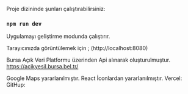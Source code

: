 Proje dizininde şunları çalıştırabilirsiniz:
### `npm run dev`
Uygulamayı geliştirme modunda çalıştırır.

Tarayıcınızda görüntülemek için ;
(http://localhost:8080) 

Bursa Açık Veri Platformu üzerinden Api alınarak oluşturulmuştur.
https://acikyesil.bursa.bel.tr/

Google Maps yararlanılmıştır.
React İconlardan yararlanılmıştır.
Vercel:
GitHup: